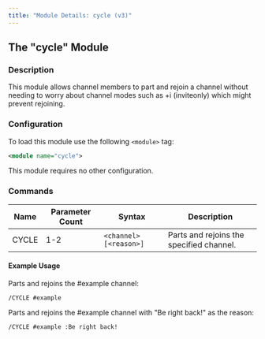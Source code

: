 ```yaml
---
title: "Module Details: cycle (v3)"
---
```


## The "cycle" Module

### Description

This module allows channel members to part and rejoin a channel without needing to worry about channel modes such as +i (inviteonly) which might prevent rejoining.

### Configuration

To load this module use the following `<module>` tag:

```xml
<module name="cycle">
```

This module requires no other configuration.

### Commands

Name  | Parameter Count | Syntax                 | Description
----- | --------------- | ---------------------- | -----------
CYCLE | 1-2             | `<channel> [<reason>]` | Parts and rejoins the specified channel.

#### Example Usage

Parts and rejoins the #example channel:

```plaintext
/CYCLE #example
```

Parts and rejoins the #example channel with "Be right back!" as the reason:

```plaintext
/CYCLE #example :Be right back!
```
